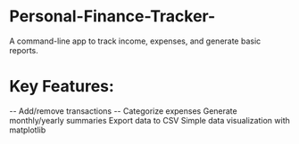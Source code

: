 # Personal-Finance-Tracker-
A command-line app to track income, expenses, and generate basic reports. 
# Key Features:
-- Add/remove transactions
-- Categorize expenses 
Generate monthly/yearly summaries
Export data to CSV
Simple data visualization with matplotlib
